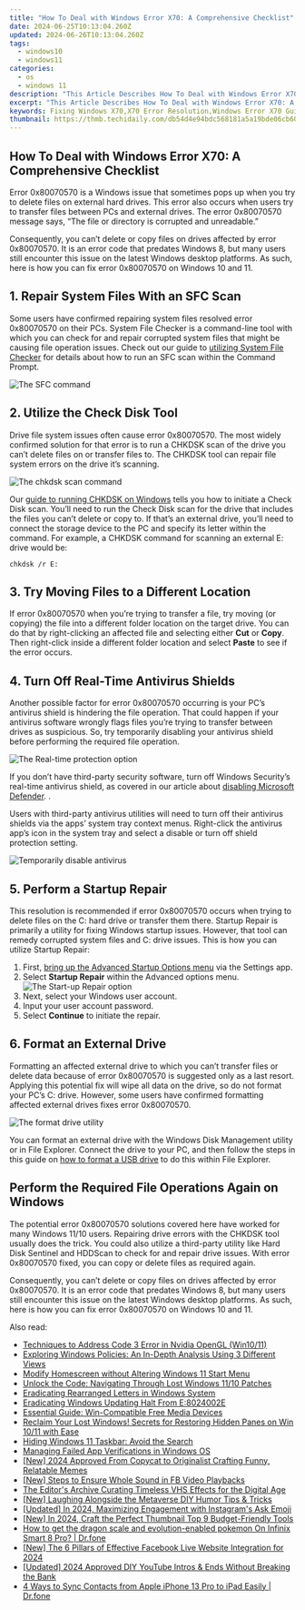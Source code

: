 ```yaml
---
title: "How To Deal with Windows Error X70: A Comprehensive Checklist"
date: 2024-06-25T10:13:04.260Z
updated: 2024-06-26T10:13:04.260Z
tags:
  - windows10
  - windows11
categories:
  - os
  - windows 11
description: "This Article Describes How To Deal with Windows Error X70: A Comprehensive Checklist"
excerpt: "This Article Describes How To Deal with Windows Error X70: A Comprehensive Checklist"
keywords: Fixing Windows X70,X70 Error Resolution,Windows Error X70 Guide,X70 Troubleshooting Steps,Handling Windows X70 Issues,Solve X70 System Error,X70 Fix Checklist
thumbnail: https://thmb.techidaily.com/db54d4e94bdc568181a5a19bde06cb60cc627002afae7c9a75d3a396e9c852b9.JPG
---
```


## How To Deal with Windows Error X70: A Comprehensive Checklist

 Error 0x80070570 is a Windows issue that sometimes pops up when you try to delete files on external hard drives. This error also occurs when users try to transfer files between PCs and external drives. The error 0x80070570 message says, “The file or directory is corrupted and unreadable.”

 Consequently, you can’t delete or copy files on drives affected by error 0x80070570\. It is an error code that predates Windows 8, but many users still encounter this issue on the latest Windows desktop platforms. As such, here is how you can fix error 0x80070570 on Windows 10 and 11\.

## 1\. Repair System Files With an SFC Scan

 Some users have confirmed repairing system files resolved error 0x80070570 on their PCs. System File Checker is a command-line tool with which you can check for and repair corrupted system files that might be causing file operation issues. Check out our guide to [utilizing System File Checker](https://www.makeuseof.com/system-file-checker-sfc-windows/) for details about how to run an SFC scan within the Command Prompt.

![The SFC command](https://static1.makeuseofimages.com/wordpress/wp-content/uploads/2023/07/sfc-scannow-command2.jpg)

## 2\. Utilize the Check Disk Tool

 Drive file system issues often cause error 0x80070570\. The most widely confirmed solution for that error is to run a CHKDSK scan of the drive you can’t delete files on or transfer files to. The CHKDSK tool can repair file system errors on the drive it’s scanning.

![The chkdsk scan command](https://static1.makeuseofimages.com/wordpress/wp-content/uploads/2023/07/chkdsk-scan-command.jpg)

 Our [guide to running CHKDSK on Windows](https://www.makeuseof.com/sir-mini-how-to-run-chkdsk-in-windows-10/#:~:text=In%20Command%20Prompt%2C%20type%20chkdsk,let%20it%20do%20its%20work.) tells you how to initiate a Check Disk scan. You’ll need to run the Check Disk scan for the drive that includes the files you can’t delete or copy to. If that’s an external drive, you’ll need to connect the storage device to the PC and specify its letter within the command. For example, a CHKDSK command for scanning an external E: drive would be:

`chkdsk /r E:`

## 3\. Try Moving Files to a Different Location

 If error 0x80070570 when you’re trying to transfer a file, try moving (or copying) the file into a different folder location on the target drive. You can do that by right-clicking an affected file and selecting either **Cut** or **Copy**. Then right-click inside a different folder location and select **Paste** to see if the error occurs.

## 4\. Turn Off Real-Time Antivirus Shields

 Another possible factor for error 0x80070570 occurring is your PC’s antivirus shield is hindering the file operation. That could happen if your antivirus software wrongly flags files you’re trying to transfer between drives as suspicious. So, try temporarily disabling your antivirus shield before performing the required file operation.

![The Real-time protection option](https://static1.makeuseofimages.com/wordpress/wp-content/uploads/2023/07/real-time-protection-option.jpg)

 If you don’t have third-party security software, turn off Windows Security’s real-time antivirus shield, as covered in our article about [disabling Microsoft Defender](https://www.makeuseof.com/permanently-disable-microsoft-defender-windows-11/). .

 Users with third-party antivirus utilities will need to turn off their antivirus shields via the apps’ system tray context menus. Right-click the antivirus app’s icon in the system tray and select a disable or turn off shield protection setting.

![Temporarily disable antivirus](https://static1.makeuseofimages.com/wordpress/wp-content/uploads/2022/06/disable-antivirus.jpg)

## 5\. Perform a Startup Repair

 This resolution is recommended if error 0x80070570 occurs when trying to delete files on the C: hard drive or transfer them there. Startup Repair is primarily a utility for fixing Windows startup issues. However, that tool can remedy corrupted system files and C: drive issues. This is how you can utilize Startup Repair:

1. First, [bring up the Advanced Startup Options menu](https://www.makeuseof.com/windows-11-access-advanced-startup-options/) via the Settings app.
2. Select **Startup Repair** within the Advanced options menu.  
![The Start-up Repair option](https://static1.makeuseofimages.com/wordpress/wp-content/uploads/2023/07/start-up-repair.jpg)
3. Next, select your Windows user account.
4. Input your user account password.
5. Select **Continue** to initiate the repair.

## 6\. Format an External Drive

 Formatting an affected external drive to which you can’t transfer files or delete data because of error 0x80070570 is suggested only as a last resort. Applying this potential fix will wipe all data on the drive, so do not format your PC’s C: drive. However, some users have confirmed formatting affected external drives fixes error 0x80070570\.

![The format drive utility](https://static1.makeuseofimages.com/wordpress/wp-content/uploads/2023/07/the-format-tool.jpg)

 You can format an external drive with the Windows Disk Management utility or in File Explorer. Connect the drive to your PC, and then follow the steps in this guide on [how to format a USB drive](https://www.makeuseof.com/tag/format-usb-drive/) to do this within File Explorer.

## Perform the Required File Operations Again on Windows

 The potential error 0x80070570 solutions covered here have worked for many Windows 11/10 users. Repairing drive errors with the CHKDSK tool usually does the trick. You could also utilize a third-party utility like Hard Disk Sentinel and HDDScan to check for and repair drive issues. With error 0x80070570 fixed, you can copy or delete files as required again.

 Consequently, you can’t delete or copy files on drives affected by error 0x80070570\. It is an error code that predates Windows 8, but many users still encounter this issue on the latest Windows desktop platforms. As such, here is how you can fix error 0x80070570 on Windows 10 and 11\.

<span class="atpl-alsoreadstyle">Also read:</span>
<div><ul>
<li><a href="https://win11.techidaily.com/techniques-to-address-code-3-error-in-nvidia-opengl-win1011/"><u>Techniques to Address Code 3 Error in Nvidia OpenGL (Win10/11)</u></a></li>
<li><a href="https://win11.techidaily.com/exploring-windows-policies-an-in-depth-analysis-using-3-different-views/"><u>Exploring Windows Policies: An In-Depth Analysis Using 3 Different Views</u></a></li>
<li><a href="https://win11.techidaily.com/modify-homescreen-without-altering-windows-11-start-menu/"><u>Modify Homescreen without Altering Windows 11 Start Menu</u></a></li>
<li><a href="https://win11.techidaily.com/unlock-the-code-navigating-through-lost-windows-1110-patches/"><u>Unlock the Code: Navigating Through Lost Windows 11/10 Patches</u></a></li>
<li><a href="https://win11.techidaily.com/eradicating-rearranged-letters-in-windows-system/"><u>Eradicating Rearranged Letters in Windows System</u></a></li>
<li><a href="https://win11.techidaily.com/eradicating-windows-updating-halt-from-e8024002e/"><u>Eradicating Windows Updating Halt From E:8024002E</u></a></li>
<li><a href="https://win11.techidaily.com/essential-guide-win-compatible-free-media-devices/"><u>Essential Guide: Win-Compatible Free Media Devices</u></a></li>
<li><a href="https://win11.techidaily.com/reclaim-your-lost-windows-secrets-for-restoring-hidden-panes-on-win-1011-with-ease/"><u>Reclaim Your Lost Windows! Secrets for Restoring Hidden Panes on Win 10/11 with Ease</u></a></li>
<li><a href="https://win11.techidaily.com/hiding-windows-11-taskbar-avoid-the-search/"><u>Hiding Windows 11 Taskbar: Avoid the Search</u></a></li>
<li><a href="https://win11.techidaily.com/managing-failed-app-verifications-in-windows-os/"><u>Managing Failed App Verifications in Windows OS</u></a></li>
<li><a href="https://vp-tips.techidaily.com/new-2024-approved-from-copycat-to-originalist-crafting-funny-relatable-memes/"><u>[New] 2024 Approved  From Copycat to Originalist  Crafting Funny, Relatable Memes</u></a></li>
<li><a href="https://facebook-videos.techidaily.com/new-steps-to-ensure-whole-sound-in-fb-video-playbacks/"><u>[New] Steps to Ensure Whole Sound in FB Video Playbacks</u></a></li>
<li><a href="https://extra-hints.techidaily.com/the-editors-archive-curating-timeless-vhs-effects-for-the-digital-age/"><u>The Editor's Archive  Curating Timeless VHS Effects for the Digital Age</u></a></li>
<li><a href="https://extra-support.techidaily.com/new-laughing-alongside-the-metaverse-diy-humor-tips-and-tricks/"><u>[New] Laughing Alongside the Metaverse  DIY Humor Tips & Tricks</u></a></li>
<li><a href="https://instagram-clips.techidaily.com/updated-in-2024-maximizing-engagement-with-instagrams-ask-emoji/"><u>[Updated] In 2024, Maximizing Engagement with Instagram's Ask Emoji</u></a></li>
<li><a href="https://facebook-record-videos.techidaily.com/new-in-2024-craft-the-perfect-thumbnail-top-9-budget-friendly-tools/"><u>[New] In 2024, Craft the Perfect Thumbnail  Top 9 Budget-Friendly Tools</u></a></li>
<li><a href="https://android-pokemon-go.techidaily.com/how-to-get-the-dragon-scale-and-evolution-enabled-pokemon-on-infinix-smart-8-pro-drfone-by-drfone-virtual-android/"><u>How to get the dragon scale and evolution-enabled pokemon On Infinix Smart 8 Pro? | Dr.fone</u></a></li>
<li><a href="https://facebook-video-content.techidaily.com/new-the-6-pillars-of-effective-facebook-live-website-integration-for-2024/"><u>[New] The 6 Pillars of Effective Facebook Live Website Integration for 2024</u></a></li>
<li><a href="https://facebook-video-footage.techidaily.com/updated-2024-approved-diy-youtube-intros-and-ends-without-breaking-the-bank/"><u>[Updated] 2024 Approved  DIY YouTube Intros & Ends Without Breaking the Bank</u></a></li>
<li><a href="https://iphone-transfer.techidaily.com/4-ways-to-sync-contacts-from-apple-iphone-13-pro-to-ipad-easily-drfone-by-drfone-transfer-from-ios/"><u>4 Ways to Sync Contacts from Apple iPhone 13 Pro to iPad Easily | Dr.fone</u></a></li>
</ul></div>

<ins class="adsbygoogle"
      style="display:block"
      data-ad-client="ca-pub-7571918770474297"
      data-ad-slot="8358498916"
      data-ad-format="auto"
      data-full-width-responsive="true"></ins>